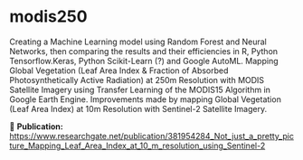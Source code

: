 # modis250

Creating a Machine Learning model using Random Forest and Neural Networks, then comparing the results and their efficiencies in R, Python Tensorflow.Keras, Python Scikit-Learn (?) and Google AutoML.
Mapping Global Vegetation (Leaf Area Index & Fraction of Absorbed Photosynthetically Active Radiation) at 250m Resolution with MODIS Satellite Imagery using Transfer Learning of the MODIS15 Algorithm in Google Earth Engine. Improvements made by mapping Global Vegetation (Leaf Area Index) at 10m Resolution with Sentinel-2 Satellite Imagery.

🔗 **Publication:** https://www.researchgate.net/publication/381954284_Not_just_a_pretty_picture_Mapping_Leaf_Area_Index_at_10_m_resolution_using_Sentinel-2
